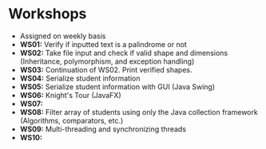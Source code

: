 # Workshops
* Assigned on weekly basis
* **WS01:** Verify if inputted text is a palindrome or not
* **WS02:** Take file input and check if valid shape and dimensions (Inheritance, polymorphism, and exception handling)
* **WS03:** Continuation of WS02. Print verified shapes.
* **WS04:** Serialize student information
* **WS05:** Serialize student information with GUI (Java Swing)
* **WS06:** Knight's Tour (JavaFX)
* **WS07:** 
* **WS08:** Filter array of students using only the Java collection framework (Algorithms, comparators, etc.)
* **WS09:** Multi-threading and synchronizing threads
* **WS10:** 
